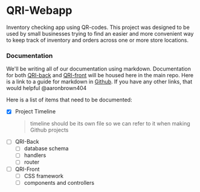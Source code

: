 # QRI-Webapp

Inventory checking app using QR-codes. This project was designed to be used by small businesses trying to find an easier and more convenient way to keep track of inventory and orders across one or more store locations.

### Documentation

We'll be writing all of our documentation using markdown. Documentation for both [QRI-back](https://github.com/TwoAs/QRI-Back) and [QRI-front](https://github.com/TwoAs/QRI-Front) will be housed here in the main repo. Here is a link to a guide for markdown in [Github](https://guides.github.com/features/mastering-markdown/). If you have any other links, that would helpful @aaronbrown404

Here is a list of items that need to be documented:

- [x] Project Timeline
  > timeline should be its own file so we can refer to it when making Github projects
- [ ] QRI-Back
  - [ ] database schema
  - [ ] handlers
  - [ ] router
- [ ] QRI-Front
  - [ ] CSS framework
  - [ ] components and controllers
